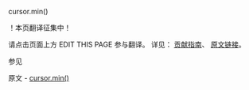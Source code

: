  cursor.min()

 ！本页翻译征集中！

请点击页面上方 EDIT THIS PAGE 参与翻译。
详见：
[贡献指南]( https://github.com/whaleal/MongoDB-Manual-zh/blob/master/CONTRIBUTING.md )、
[原文链接](  https://docs.mongodb.com/manual/reference/method/cursor.min/  )。

 参见

原文 - [cursor.min()]( https://docs.mongodb.com/manual/reference/method/cursor.min/ )

